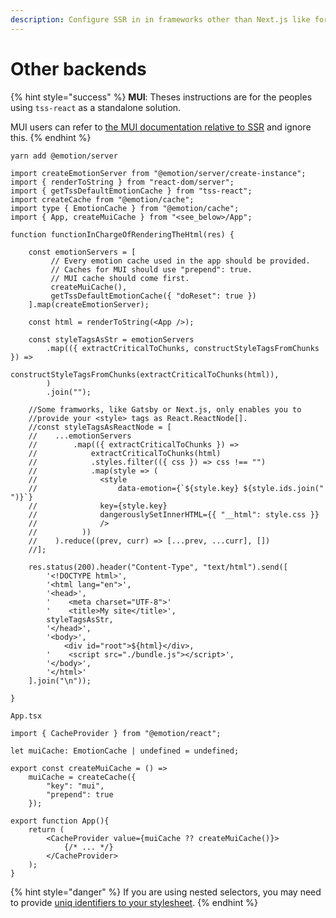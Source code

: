 ```yaml
---
description: Configure SSR in in frameworks other than Next.js like for example Express.js
---
```


# Other backends

{% hint style="success" %}
**MUI**: Theses instructions are for the peoples using `tss-react` as a standalone solution. &#x20;

MUI users can refer to [the MUI documentation relative to SSR](https://mui.com/material-ui/guides/server-rendering/) and ignore this.&#x20;
{% endhint %}

```
yarn add @emotion/server
```

```tsx
import createEmotionServer from "@emotion/server/create-instance";
import { renderToString } from "react-dom/server";
import { getTssDefaultEmotionCache } from "tss-react";
import createCache from "@emotion/cache";
import type { EmotionCache } from "@emotion/cache";
import { App, createMuiCache } from "<see_below>/App";

function functionInChargeOfRenderingTheHtml(res) {

    const emotionServers = [
         // Every emotion cache used in the app should be provided.
         // Caches for MUI should use "prepend": true.
         // MUI cache should come first.
         createMuiCache(),
         getTssDefaultEmotionCache({ "doReset": true })
    ].map(createEmotionServer);

    const html = renderToString(<App />);
    
    const styleTagsAsStr = emotionServers
        .map(({ extractCriticalToChunks, constructStyleTagsFromChunks }) =>
            constructStyleTagsFromChunks(extractCriticalToChunks(html)),
        )
        .join("");
    
    //Some framworks, like Gatsby or Next.js, only enables you to
    //provide your <style> tags as React.ReactNode[].
    //const styleTagsAsReactNode = [
    //    ...emotionServers
    //        .map(({ extractCriticalToChunks }) =>
    //            extractCriticalToChunks(html)
    //            .styles.filter(({ css }) => css !== "")
    //            .map(style => (
    //    	        <style
    //    	            data-emotion={`${style.key} ${style.ids.join(" ")}`}
    //    		    key={style.key}
    //    		    dangerouslySetInnerHTML={{ "__html": style.css }}
    //    	        />
    //    	    ))
    //    ).reduce((prev, curr) => [...prev, ...curr], [])
    //];

    res.status(200).header("Content-Type", "text/html").send([
        '<!DOCTYPE html>',
        '<html lang="en">',
        '<head>',
        '    <meta charset="UTF-8">'
        '    <title>My site</title>',
        styleTagsAsStr,
        '</head>',
        '<body>',
            <div id="root">${html}</div>,
        '    <script src="./bundle.js"></script>',
        '</body>',
        '</html>'
    ].join("\n"));
    
}
```

`App.tsx`

```tsx
import { CacheProvider } from "@emotion/react";

let muiCache: EmotionCache | undefined = undefined;

export const createMuiCache = () =>
    muiCache = createCache({ 
        "key": "mui", 
        "prepend": true 
    });

export function App(){
    return (
        <CacheProvider value={muiCache ?? createMuiCache()}>
            {/* ... */}
        </CacheProvider>
    );
}
```

{% hint style="danger" %}
If you are using nested selectors, you may need to provide [uniq identifiers to your stylesheet](../nested-selectors.md#ssr).
{% endhint %}
